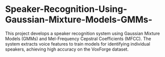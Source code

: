 # Speaker-Recognition-Using-Gaussian-Mixture-Models-GMMs-
This project develops a speaker recognition system using Gaussian Mixture Models (GMMs) and Mel-Frequency Cepstral Coefficients (MFCC). The system extracts voice features to train models for identifying individual speakers, achieving high accuracy on the VoxForge dataset.
